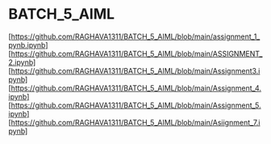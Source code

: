 # BATCH_5_AIML
[https://github.com/RAGHAVA1311/BATCH_5_AIML/blob/main/assignment_1_pynb.ipynb]
[https://github.com/RAGHAVA1311/BATCH_5_AIML/blob/main/ASSIGNMENT_2.ipynb]
[https://github.com/RAGHAVA1311/BATCH_5_AIML/blob/main/Assignment3.ipynb]
[https://github.com/RAGHAVA1311/BATCH_5_AIML/blob/main/Assignment_4.ipynb]
[https://github.com/RAGHAVA1311/BATCH_5_AIML/blob/main/Assignment_5.ipynb]
[https://github.com/RAGHAVA1311/BATCH_5_AIML/blob/main/Asiignment_7.ipynb]
